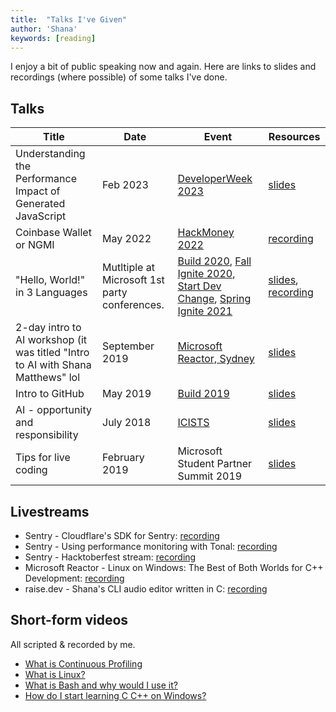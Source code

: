 ```yaml
---
title:  "Talks I've Given"
author: 'Shana'
keywords: [reading]
---
```


I enjoy a bit of public speaking now and again. Here are links to slides and recordings (where possible) of some talks I've done.

## Talks

|Title|Date|Event|Resources|
|-|-|-|-|
|Understanding the Performance Impact of Generated JavaScript|Feb 2023|[DeveloperWeek 2023](https://www.developerweek.com/events/)|[slides](https://github.com/shanamatthews/talks/blob/main/DeveloperWeek%202023.pdf)|
|Coinbase Wallet or NGMI|May 2022|[HackMoney 2022](https://hackathon.money/)|[recording](https://www.youtube.com/watch?v=pS-6aIPOyMg&ab_channel=ETHGlobal)|
|"Hello, World!" in 3 Languages|Mutltiple at Microsoft 1st party conferences. |[Build 2020](https://learn.microsoft.com/en-us/events/build-2020/), [Fall Ignite 2020](https://news.microsoft.com/ignite-2020-book-of-news/), [Start Dev Change](https://learn.microsoft.com/en-us/events/start-dev-change-start-dev-change/), [Spring Ignite 2021](https://learn.microsoft.com/en-us/events/ignite-mar-2021/)|[slides](https://github.com/shanamatthews/talks/blob/main/hello-world-3-langugages.pdf), [recording](https://www.youtube.com/watch?v=a0skgSKouUA&ab_channel=MicrosoftDeveloper)|
|2-day intro to AI workshop (it was titled "Intro to AI with Shana Matthews" lol|September 2019|[Microsoft Reactor, Sydney](https://developer.microsoft.com/en-us/reactor/)|[slides](https://github.com/shanamatthews/talks/blob/main/ai-workshop.pdf)|
|Intro to GitHub|May 2019|[Build 2019](https://insider.windows.com/en-us/articles/microsoft-build-2019-sessions)|[slides](https://github.com/shanamatthews/talks/blob/main/build_github.pdf)|
|AI - opportunity and responsibility|July 2018|[ICISTS](http://www.icists.org/)|[slides](https://github.com/shanamatthews/talks/blob/main/KAIST_final.pdf)|
|Tips for live coding|February 2019|Microsoft Student Partner Summit 2019|[slides](https://github.com/shanamatthews/talks/blob/main/live_coding_tips.pdf)|

## Livestreams

- Sentry - Cloudflare's SDK for Sentry: [recording](https://www.youtube.com/watch?v=gH8NMKxRfrQ&ab_channel=Sentry)
- Sentry - Using performance monitoring with Tonal: [recording](https://www.youtube.com/watch?v=88kpIKAP5xQ&ab_channel=Sentry)
- Sentry - Hacktoberfest stream: [recording](https://www.youtube.com/watch?v=6uo6uVmwxIQ&ab_channel=Sentry)
- Microsoft Reactor - Linux on Windows: The Best of Both Worlds for C++ Development: [recording](https://www.youtube.com/watch?v=wW6l1B6X4RQ&t=864s&ab_channel=MicrosoftReactor)
- raise.dev - Shana's CLI audio editor written in C: [recording](https://www.youtube.com/watch?v=a0skgSKouUA&ab_channel=MicrosoftDeveloper)

## Short-form videos

All scripted & recorded by me.

- [What is Continuous Profiling](https://www.youtube.com/watch?v=ZR62MvVdu50&ab_channel=Sentry)
- [What is Linux?](https://www.youtube.com/watch?v=jx5I-8_arqM&ab_channel=WindowsDeveloper)
- [What is Bash and why would I use it?](https://www.youtube.com/watch?v=ig5y1nwylSU&ab_channel=WindowsDeveloper)
- [How do I start learning C C++ on Windows?](https://www.youtube.com/watch?v=EWmKmwogfh4&ab_channel=WindowsDeveloper)
